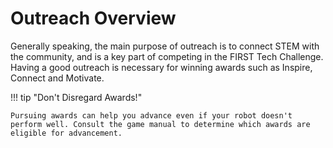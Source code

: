 # Outreach Overview

Generally speaking, the main purpose of outreach is to connect STEM with the community, and is a key part of competing in the FIRST Tech Challenge. Having a good outreach is necessary for winning awards such as Inspire, Connect and Motivate.

!!! tip "Don't Disregard Awards!"

    Pursuing awards can help you advance even if your robot doesn't perform well. Consult the game manual to determine which awards are eligible for advancement.